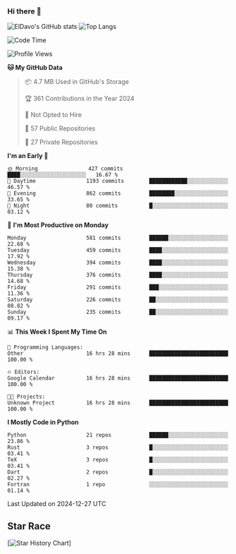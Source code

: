 ### Hi there 👋
![ElDavo's GitHub stats](https://github-readme-stats.vercel.app/api?username=ElDavoo&show_icons=true&theme=chartreuse-dark)
![Top Langs](https://github-readme-stats.vercel.app/api/top-langs/?username=ElDavoo&theme=chartreuse-dark&layout=compact)

<!--START_SECTION:waka-->
![Code Time](http://img.shields.io/badge/Code%20Time-2%2C269%20hrs%2011%20mins-blue)

![Profile Views](http://img.shields.io/badge/Profile%20Views-1-blue)

**🐱 My GitHub Data** 

> 📦 4.7 MB Used in GitHub's Storage 
 > 
> 🏆 361 Contributions in the Year 2024
 > 
> 🚫 Not Opted to Hire
 > 
> 📜 57 Public Repositories 
 > 
> 🔑 27 Private Repositories 
 > 
**I'm an Early 🐤** 

```text
🌞 Morning                427 commits         ████░░░░░░░░░░░░░░░░░░░░░   16.67 % 
🌆 Daytime                1193 commits        ████████████░░░░░░░░░░░░░   46.57 % 
🌃 Evening                862 commits         ████████░░░░░░░░░░░░░░░░░   33.65 % 
🌙 Night                  80 commits          █░░░░░░░░░░░░░░░░░░░░░░░░   03.12 % 
```
📅 **I'm Most Productive on Monday** 

```text
Monday                   581 commits         ██████░░░░░░░░░░░░░░░░░░░   22.68 % 
Tuesday                  459 commits         ████░░░░░░░░░░░░░░░░░░░░░   17.92 % 
Wednesday                394 commits         ████░░░░░░░░░░░░░░░░░░░░░   15.38 % 
Thursday                 376 commits         ████░░░░░░░░░░░░░░░░░░░░░   14.68 % 
Friday                   291 commits         ███░░░░░░░░░░░░░░░░░░░░░░   11.36 % 
Saturday                 226 commits         ██░░░░░░░░░░░░░░░░░░░░░░░   08.82 % 
Sunday                   235 commits         ██░░░░░░░░░░░░░░░░░░░░░░░   09.17 % 
```


📊 **This Week I Spent My Time On** 

```text
💬 Programming Languages: 
Other                    16 hrs 28 mins      █████████████████████████   100.00 % 

🔥 Editors: 
Google Calendar          16 hrs 28 mins      █████████████████████████   100.00 % 

🐱‍💻 Projects: 
Unknown Project          16 hrs 28 mins      █████████████████████████   100.00 % 
```

**I Mostly Code in Python** 

```text
Python                   21 repos            ██████░░░░░░░░░░░░░░░░░░░   23.86 % 
Rust                     3 repos             █░░░░░░░░░░░░░░░░░░░░░░░░   03.41 % 
TeX                      3 repos             █░░░░░░░░░░░░░░░░░░░░░░░░   03.41 % 
Dart                     2 repos             █░░░░░░░░░░░░░░░░░░░░░░░░   02.27 % 
Fortran                  1 repo              ░░░░░░░░░░░░░░░░░░░░░░░░░   01.14 % 
```




 Last Updated on 2024-12-27 UTC
<!--END_SECTION:waka-->

## Star Race

[![Star History Chart](https://api.star-history.com/svg?repos=ElDavoo/WhatsApp-Crypt14-Crypt15-Decrypter,ElDavoo/TuringOS,EliteAndroidApps/WhatsApp-Crypt12-Decrypter,KnugiHK/Whatsapp-Chat-Exporter&type=Date)]
